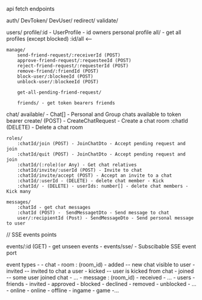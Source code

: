 api fetch endpoints

auth/
	DevToken/
	DevUser/
	redirect/
	validate/

users/
	profile/:id - UserProfile - id owners personal profile
	all/ - get all profiles (except blocked)
	:id/all <-- 
	
	manage/
		send-friend-request/:receiverId (POST)
		approve-friend-request/:requesteeId (POST)
		reject-friend-request/:requesterId (POST)
		remove-friend/:friendId (POST)
		block-user/:blockeeId (POST)
		unblock-user/:blockeeId (POST)

		get-all-pending-friend-request/

		friends/ - get token bearers friends

chat/
	available/ - Chat[] - Personal and Group chats available to token bearer
	create/ (POST) - CreateChatRequest - Create a chat room
	:chatId (DELETE) - Delete a chat room

	roles/
		:chatId/join (POST) - JoinChatDto - Accept pending request and join
		:chatId/quit (POST) - JoinChatDto - Accept pending request and join
		:chatId/(:role)(or Any) - Get chat relatives
		:chatId/invite/:userId (POST) - Invite to chat
		:chatId/invite/accept (POST) - Accept an invite to a chat
		:chatId/:userId - (DELETE) - delete chat member - Kick
		:chatId/ - (DELETE) - userIds: number[] - delete chat members - Kick many
	
	messages/
		:chatId - get chat messages
		:chatId (POST) -  SendMessagetDto - Send message to chat
		user/:recipientId (Post) - SendMessageDto - Send personal message to user
	

// SSE events points

events/:id (GET) - get unseen events - 
events/sse/ - Subscibable SSE event port

event types - 
	- chat
		- room : (room_id)
			- added -- new chat visible to user
			- invited -- invited to chat a user
			- kicked -- user is kicked from chat
			- joined -- some user joined chat
			- ...
		- message : (room_id)
			- received
			- ...
	- users
		- friends
			- invited
			- approved
			- blocked
			- declined
			- removed
			- unblocked
			- ...
		- online
			- online
			- offline
			- ingame
	- game
		-...
